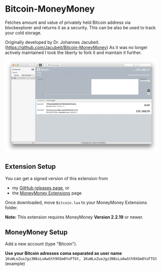 # Bitcoin-MoneyMoney
Fetches amount and value of privately held Bitcoin address via blockexplorer and returns it as a security.
This can be also be used to track your cold storage.

Originally developed by Dr. Johannes Jacubeit. (https://github.com/Jacubeit/Bitcoin-MoneyMoney)
As it was no longer actively maintained I took the liberty to fork it and maintain it further.

![MoneyMoney screenshot with Bitcoin Balance](screens/bitcoin-balance.png)

## Extension Setup

You can get a signed version of this extension from

* my [GitHub releases page](https://github.com/UdoBretz/Bitcoin-MoneyMoney/releases), or
* the [MoneyMoney Extensions](https://moneymoney-app.com/extensions/) page

Once downloaded, move `Bitcoin.lua` to your MoneyMoney Extensions folder.

**Note:** This extension requires MoneyMoney **Version 2.2.19** or newer.

## MoneyMoney Setup

Add a new account (type "Bitcoin").

**Use your Bitcoin adresses coma separated as user name**
`1KuWLoZuoJgz3N6sLoAwGth9XGm8YuFTGt, 1KuWLoZuoJgz3N6sLoAwGth9XGm8YuFTGt` (example)
